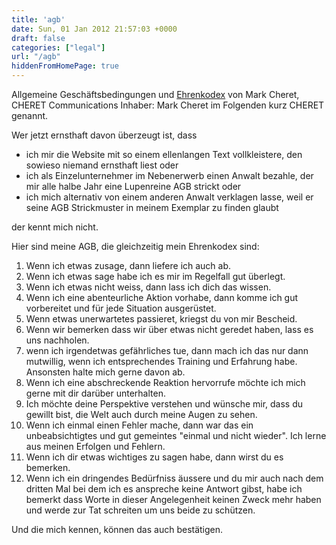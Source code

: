 ```yaml
---
title: 'agb'
date: Sun, 01 Jan 2012 21:57:03 +0000
draft: false
categories: ["legal"]
url: "/agb"
hiddenFromHomePage: true
---
```


Allgemeine Geschäftsbedingungen und [Ehrenkodex](https://de.wikipedia.org/wiki/Ehrenkodex) von Mark Cheret, CHERET Communications Inhaber: Mark Cheret im Folgenden kurz CHERET genannt.

Wer jetzt ernsthaft davon überzeugt ist, dass

- ich mir die Website mit so einem ellenlangen Text vollkleistere, den sowieso niemand ernsthaft liest oder
- ich  als Einzelunternehmer im Nebenerwerb einen Anwalt bezahle, der mir alle halbe Jahr eine Lupenreine AGB strickt oder
- ich mich alternativ von einem anderen Anwalt verklagen lasse, weil er seine AGB Strickmuster in meinem Exemplar zu finden glaubt

der kennt mich nicht.

Hier sind meine AGB, die gleichzeitig mein Ehrenkodex sind:

1. Wenn ich etwas zusage, dann liefere ich auch ab.
1. Wenn ich etwas sage habe ich es mir im Regelfall gut überlegt.
1. Wenn ich etwas nicht weiss, dann lass ich dich das wissen.
1. Wenn ich eine abenteurliche Aktion vorhabe, dann komme ich gut vorbereitet und für jede Situation ausgerüstet.
1. Wenn etwas unerwartetes passieret, kriegst du von mir Bescheid.
1. Wenn wir bemerken dass wir über etwas nicht geredet haben, lass es uns nachholen.
1. wenn ich irgendetwas gefährliches tue, dann mach ich das nur dann mutwillig, wenn ich entsprechendes Training und Erfahrung habe. Ansonsten halte mich gerne davon ab.
1. Wenn ich eine abschreckende Reaktion hervorrufe möchte ich mich gerne mit dir darüber unterhalten.
1. Ich möchte deine Perspektive verstehen und wünsche mir, dass du gewillt bist, die Welt auch durch meine Augen zu sehen.
1. Wenn ich einmal einen Fehler mache, dann war das ein unbeabsichtigtes und gut gemeintes "einmal und nicht wieder". Ich lerne aus meinen Erfolgen und Fehlern.
1. Wenn ich dir etwas wichtiges zu sagen habe, dann wirst du es bemerken.
1. Wenn ich ein dringendes Bedürfniss äussere und du mir auch nach dem dritten Mal bei dem ich es anspreche keine Antwort gibst, habe ich bemerkt dass Worte in dieser Angelegenheit keinen Zweck mehr haben und werde zur Tat schreiten um uns beide zu schützen.

Und die mich kennen, können das auch bestätigen.
